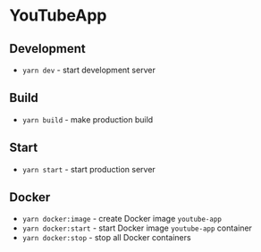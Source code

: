 # YouTubeApp

## Development

- `yarn dev` - start development server

## Build

- `yarn build` - make production build

## Start

- `yarn start` - start production server

## Docker

- `yarn docker:image` - create Docker image `youtube-app`
- `yarn docker:start` - start Docker image `youtube-app` container
- `yarn docker:stop` - stop all Docker containers
